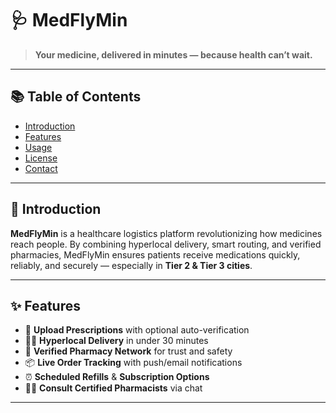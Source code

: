 # 🩺 MedFlyMin

> **Your medicine, delivered in minutes — because health can’t wait.**

---

## 📚 Table of Contents

- [Introduction](#introduction)
- [Features](#features)
- [Usage](#usage)
- [License](#license)
- [Contact](#contact)

---

## 🧬 Introduction

**MedFlyMin** is a healthcare logistics platform revolutionizing how medicines reach people. By combining hyperlocal delivery, smart routing, and verified pharmacies, MedFlyMin ensures patients receive medications quickly, reliably, and securely — especially in **Tier 2 & Tier 3 cities**.

---

## ✨ Features

- 📲 **Upload Prescriptions** with optional auto-verification
- 🚴‍♂️ **Hyperlocal Delivery** in under 30 minutes
- 🏪 **Verified Pharmacy Network** for trust and safety
- 📦 **Live Order Tracking** with push/email notifications
- ⏰ **Scheduled Refills** & **Subscription Options**
- 👨‍⚕️ **Consult Certified Pharmacists** via chat

---